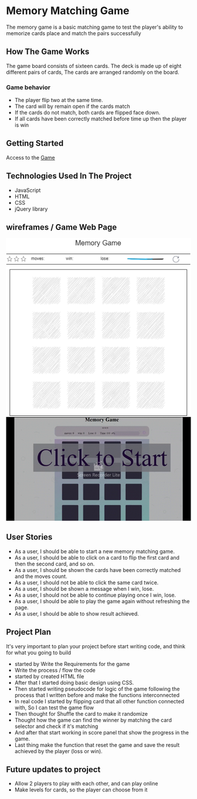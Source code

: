 # Memory Matching Game

The memory game is a basic matching game to test the player's ability to memorize cards place and match the pairs successfully

## How The Game Works

The game board consists of sixteen cards. The deck is made up of eight different pairs of cards, The cards are arranged randomly on the board.

### Game behavior

- The player flip two at the same time.
- The card will by remain open if the cards match
- If the cards do not match, both cards are flipped face down.
- If all cards have been correctly matched before time up then the player is win

## Getting Started

Access to the [Game](https://pages.git.generalassemb.ly/bushra-mulla/Memory-Matching-Game/)

## Technologies Used In The Project

- JavaScript
- HTML
- CSS
- jQuery library

## wireframes / Game Web Page

![wireframes](./img/whireframes.png)
![Web Page](./img/web.gif)

## User Stories

- As a user, I should be able to start a new memory matching game.
- As a user, I should be able to click on a card to flip the first card and then the second card, and so on.
- As a user, I should be shown the cards have been correctly matched and the moves count.
- As a user, I should not be able to click the same card twice.
- As a user, I should be shown a message when I win, lose.
- As a user, I should not be able to continue playing once I win, lose.
- As a user, I should be able to play the game again without refreshing the page.
- As a user, I should be able to show result achieved.

## Project Plan

It's very important to plan your project before start writing code, and think for what you going to build

- started by Write the Requirements for the game
- Write the process / flow the code
- started by created HTML file
- After that I started doing basic design using CSS.
- Then started writing pseudocode for logic of the game following the process that I written before and make the functions interconnected
- In real code I started by flipping card that all other function connected with, So I can test the game flow
- Then thought for Shuffle the card to make it randomize
- Thought how the game can find the winner by matching the card selector and check if it's matching
- And after that start working in score panel that show the progress in the game.
- Last thing make the function that reset the game and save the result achieved by the player (loss or win).

## Future updates to project

- Allow 2 players to play with each other, and can play online
- Make levels for cards, so the player can choose from it
